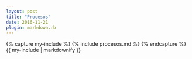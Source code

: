 ```yaml
---
layout: post
title: "Procesos"
date: 2016-11-21
plugin: markdown.rb
---
```

<div class="tab">
    {% capture my-include %}
    {% include procesos.md %}
    {% endcapture %}
    {{ my-include | markdownify }}
</div>
